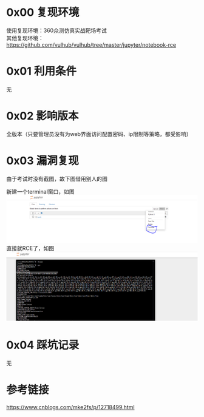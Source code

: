 # 0x00 复现环境
使用复现环境：360众测仿真实战靶场考试  
其他复现环境：https://github.com/vulhub/vulhub/tree/master/jupyter/notebook-rce

# 0x01 利用条件
无

# 0x02 影响版本
全版本（只要管理员没有为web界面访问配置密码、ip限制等策略，都受影响）

# 0x03 漏洞复现
由于考试时没有截图，故下图借用别人的图

新建一个terminal窗口，如图  
![image](./0.png)  
直接就RCE了，如图  
![image](./1.png)

# 0x04 踩坑记录
无

# 参考链接
https://www.cnblogs.com/mke2fs/p/12718499.html
